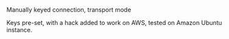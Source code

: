 Manually keyed connection, transport mode

Keys pre-set, with a hack added to work on AWS, tested on Amazon Ubuntu instance.
